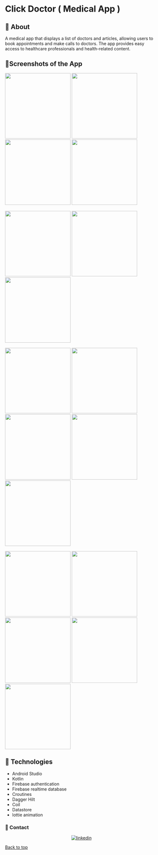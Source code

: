 # Click Doctor ( Medical App )

## :dart: About ##

A medical app that displays a list of doctors and articles, allowing users to book appointments and make calls to doctors. The app provides easy access to healthcare professionals and health-related content.

## 📱Screenshots of the App 
<div>
    <img width="216" src="https://github.com/user-attachments/assets/c567183d-8f40-4252-ae3e-404fa0f67349">
    <img width="216" src="(https://github.com/user-attachments/assets/99f9d6d0-7488-49c8-b6e2-7e3e912d4e9e)">
    <img width="216" src="https://github.com/user-attachments/assets/69268df8-eed0-4dd9-b65e-d011e2ff3b48">
    <img width="216" src="(https://github.com/user-attachments/assets/39a3b6d2-08ce-4571-8fff-19f43cedc003)">
</div>
<br>
<div>
    <img width="216" src="(https://github.com/user-attachments/assets/866f85d3-5644-45c0-8a10-5340f4f34fde)">
    <img width="216" src="(https://github.com/user-attachments/assets/54a60c24-8fdf-4348-a303-7a56cae565e9)">
    <img width="216" src="(https://github.com/user-attachments/assets/f0d62065-c13d-423e-927d-93f00dad5d87)">
</div>
<br>
<div>
    <img width="216" src="(https://github.com/user-attachments/assets/22223aae-395a-4170-9387-939476c072bf)">
    <img width="216" src="(https://github.com/user-attachments/assets/dbe37b7a-4332-4f9a-b102-451d09a86cc5)">
    <img width="216" src="(https://github.com/user-attachments/assets/94e7dfc7-c311-4bc1-bf17-44534cb19392)">
    <img width="216" src="(https://github.com/user-attachments/assets/56434368-dfba-4d3d-a9e5-aab600f42636)">
    <img width="216" src="(https://github.com/user-attachments/assets/8e03a3ad-0b7d-4b51-9033-6b080f2de7d1)">
</div>
<br>
<div>
    <img width="216" src="(https://github.com/user-attachments/assets/4222c259-41b1-4288-addb-1ce275ff8fdf)">
    <img width="216" src="(https://github.com/user-attachments/assets/54c66434-9c6e-4db1-9044-a7fda4353f21)">
    <img width="216" src="(https://github.com/user-attachments/assets/f07440dc-a2f5-43e4-956b-6e5e0111c4d0)">
    <img width="216" src="(https://github.com/user-attachments/assets/113013e1-309f-4480-b785-012ca95158db)">
    <img width="216" src="(https://github.com/user-attachments/assets/337a0b98-575c-4aae-8894-22ecc9d65c55)">

</div>

## :rocket: Technologies ##

* Android Studio
* Kotlin
* Firebase authentication
* Firebase realtime database
* Croutines
* Dagger Hilt
* Coil
* Datastore
* lottie animation

### :email: Contact ##

<p align="center">
<a href=https://www.linkedin.com/in/vbdoyasser/" target="_blank">
    <img src="https://img.shields.io/badge/Connect-Abdelrahman Yasser-blue.svg?style=flat&logo=linkedin" alt="linkedin"/>
</p>

<a href="#top">Back to top</a>

